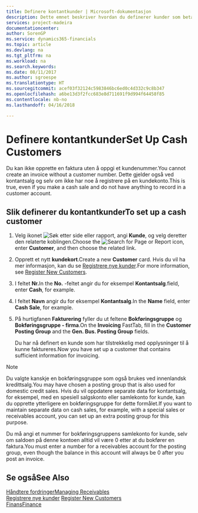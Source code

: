 ```yaml
---
title: Definere kontantkunder | Microsoft-dokumentasjon
description: Dette emnet beskriver hvordan du definerer kunder som betaler kontant.
services: project-madeira
documentationcenter: 
author: SorenGP
ms.service: dynamics365-financials
ms.topic: article
ms.devlang: na
ms.tgt_pltfrm: na
ms.workload: na
ms.search.keywords: 
ms.date: 08/11/2017
ms.author: sgroespe
ms.translationtype: HT
ms.sourcegitcommit: acef03f32124c5983846bc6ed0c4d332c9c8b347
ms.openlocfilehash: a6be13d3f2fcc683e8d711691f9d994f64458f85
ms.contentlocale: nb-no
ms.lasthandoff: 04/16/2018

---
```

# <a name="set-up-cash-customers"></a><span data-ttu-id="b6d82-103">Definere kontantkunder</span><span class="sxs-lookup"><span data-stu-id="b6d82-103">Set Up Cash Customers</span></span>
<span data-ttu-id="b6d82-104">Du kan ikke opprette en faktura uten å oppgi et kundenummer.</span><span class="sxs-lookup"><span data-stu-id="b6d82-104">You cannot create an invoice without a customer number.</span></span> <span data-ttu-id="b6d82-105">Dette gjelder også ved kontantsalg og selv om ikke har noe å registrere på en kundekonto.</span><span class="sxs-lookup"><span data-stu-id="b6d82-105">This is true, even if you make a cash sale and do not have anything to record in a customer account.</span></span>  

## <a name="to-set-up-a-cash-customer"></a><span data-ttu-id="b6d82-106">Slik definerer du kontantkunder</span><span class="sxs-lookup"><span data-stu-id="b6d82-106">To set up a cash customer</span></span>  
1. <span data-ttu-id="b6d82-107">Velg ikonet ![Søk etter side eller rapport](media/ui-search/search_small.png "Søk etter side eller rapport"), angi **Kunde**, og velg deretter den relaterte koblingen.</span><span class="sxs-lookup"><span data-stu-id="b6d82-107">Choose the ![Search for Page or Report](media/ui-search/search_small.png "Search for Page or Report icon") icon, enter **Customer**, and then choose the related link.</span></span>  
2. <span data-ttu-id="b6d82-108">Opprett et nytt **kundekort**.</span><span class="sxs-lookup"><span data-stu-id="b6d82-108">Create a new **Customer** card.</span></span> <span data-ttu-id="b6d82-109">Hvis du vil ha mer informasjon, kan du se [Registrere nye kunder](sales-how-register-new-customers.md).</span><span class="sxs-lookup"><span data-stu-id="b6d82-109">For more information, see [Register New Customers](sales-how-register-new-customers.md).</span></span>
3. <span data-ttu-id="b6d82-110">I feltet **Nr.**</span><span class="sxs-lookup"><span data-stu-id="b6d82-110">In the **No.**</span></span> <span data-ttu-id="b6d82-111">-feltet angir du for eksempel **Kontantsalg**.</span><span class="sxs-lookup"><span data-stu-id="b6d82-111">field, enter **Cash**, for example.</span></span>  
4. <span data-ttu-id="b6d82-112">I feltet **Navn** angir du for eksempel **Kontantsalg**.</span><span class="sxs-lookup"><span data-stu-id="b6d82-112">In the **Name** field, enter **Cash Sale**, for example.</span></span>  
5. <span data-ttu-id="b6d82-113">På hurtigfanen **Fakturering** fyller du ut feltene **Bokføringsgruppe** og **Bokføringsgruppe - firma**.</span><span class="sxs-lookup"><span data-stu-id="b6d82-113">On the **Invoicing** FastTab, fill in the **Customer Posting Group** and the **Gen. Bus. Posting Group** fields.</span></span>  

   <span data-ttu-id="b6d82-114">Du har nå definert en kunde som har tilstrekkelig med opplysninger til å kunne faktureres.</span><span class="sxs-lookup"><span data-stu-id="b6d82-114">Now you have set up a customer that contains sufficient information for invoicing.</span></span>  

> [!NOTE]  
>  <span data-ttu-id="b6d82-115">Du valgte kanskje en bokføringsgruppe som også brukes ved innenlandsk kredittsalg.</span><span class="sxs-lookup"><span data-stu-id="b6d82-115">You may have chosen a posting group that is also used for domestic credit sales.</span></span> <span data-ttu-id="b6d82-116">Hvis du vil oppdatere separate data for kontantsalg, for eksempel, med en spesiell salgskonto eller samlekonto for kunde, kan du opprette ytterligere en bokføringsgruppe for dette formålet.</span><span class="sxs-lookup"><span data-stu-id="b6d82-116">If you want to maintain separate data on cash sales, for example, with a special sales or receivables account, you can set up an extra posting group for this purpose.</span></span>  
>   
>  <span data-ttu-id="b6d82-117">Du må angi et nummer for bokføringsgruppens samlekonto for kunde, selv om saldoen på denne kontoen alltid vil være 0 etter at du bokfører en faktura.</span><span class="sxs-lookup"><span data-stu-id="b6d82-117">You must enter a number for a receivables account for the posting group, even though the balance in this account will always be 0 after you post an invoice.</span></span>  

## <a name="see-also"></a><span data-ttu-id="b6d82-118">Se også</span><span class="sxs-lookup"><span data-stu-id="b6d82-118">See Also</span></span>
[<span data-ttu-id="b6d82-119">Håndtere fordringer</span><span class="sxs-lookup"><span data-stu-id="b6d82-119">Managing Receivables</span></span>](receivables-manage-receivables.md)  
<span data-ttu-id="b6d82-120">[Registrere nye kunder](sales-how-register-new-customers.md)  </span><span class="sxs-lookup"><span data-stu-id="b6d82-120">[Register New Customers](sales-how-register-new-customers.md)  </span></span>  
[<span data-ttu-id="b6d82-121">Finans</span><span class="sxs-lookup"><span data-stu-id="b6d82-121">Finance</span></span>](finance.md)  


